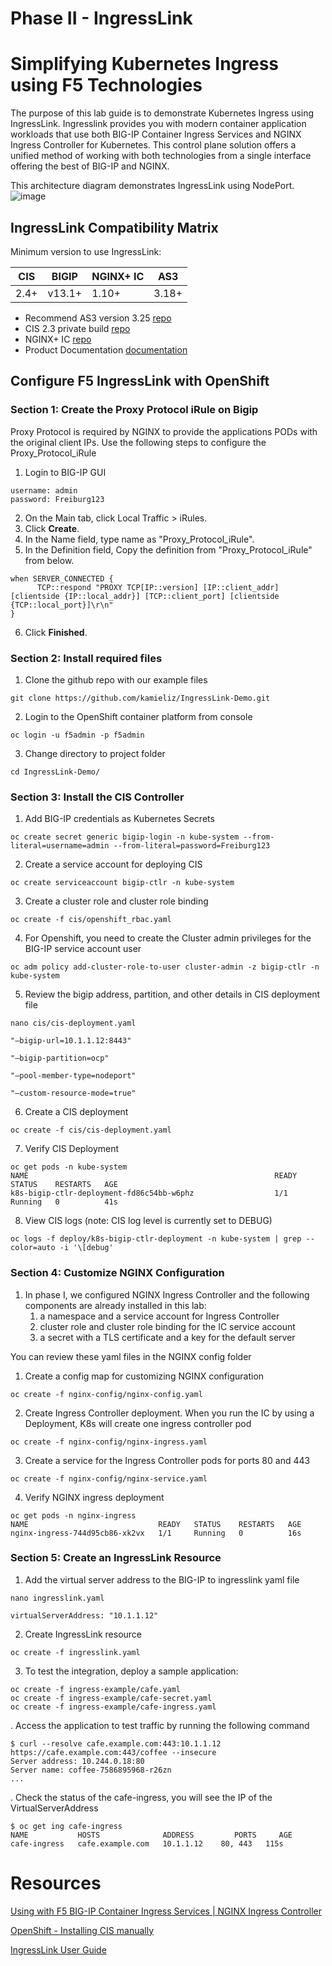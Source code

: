 # Phase II - IngressLink

# Simplifying Kubernetes Ingress using F5 Technologies

The purpose of this lab guide is to demonstrate Kubernetes Ingress using IngressLink. Ingresslink provides you with modern container application workloads that use both BIG-IP Container Ingress Services and NGINX Ingress Controller for Kubernetes. This control plane solution offers a unified method of working with both technologies from a single interface offering the best of BIG-IP and NGINX.

This architecture diagram demonstrates IngressLink using NodePort.
![image](https://user-images.githubusercontent.com/4666871/180045320-126d12fb-5571-4503-b40d-c0afcc0ee6ed.png)
## IngressLink Compatibility Matrix

Minimum version to use IngressLink:

| **CIS** | **BIGIP** | **NGINX+ IC** | **AS3** |
| ------- | --------- | ------------- | ------- |
| 2.4+    | v13.1+    | 1.10+         | 3.18+   |

- Recommend AS3 version 3.25 [repo](https://github.com/F5Networks/f5-appsvcs-extension/releases/tag/v3.25.0)
- CIS 2.3 private build [repo](https://github.com/F5Networks/k8s-bigip-ctlr/releases/tag/v2.4.0)
- NGINX+ IC [repo](https://github.com/kamieliz/IngressLink-Demo/tree/main/nginx-config)
- Product Documentation [documentation](https://clouddocs.f5.com/containers/latest/userguide/ingresslink/)

## Configure F5 IngressLink with OpenShift

### Section 1: Create the  Proxy Protocol iRule on Bigip

Proxy Protocol is required by NGINX to provide the applications PODs with the original client IPs. Use the following steps to configure the Proxy_Protocol_iRule

1. Login to BIG-IP GUI

```other
username: admin
password: Freiburg123
```

2. On the Main tab, click Local Traffic > iRules.
3. Click **Create**.
4. In the Name field, type name as "Proxy_Protocol_iRule".
5. In the Definition field, Copy the definition from "Proxy_Protocol_iRule" from below.

```other
when SERVER_CONNECTED {
      TCP::respond "PROXY TCP[IP::version] [IP::client_addr] [clientside {IP::local_addr}] [TCP::client_port] [clientside {TCP::local_port}]\r\n"
}
```

6. Click **Finished**.

### Section 2: Install required files

1. Clone the github repo with our example files

```other
git clone https://github.com/kamieliz/IngressLink-Demo.git
```

2. Login to the OpenShift container platform from console

```other
oc login -u f5admin -p f5admin
```

3. Change directory to project folder

```other
cd IngressLink-Demo/
```

### Section 3: Install the CIS Controller

1. Add BIG-IP credentials as Kubernetes Secrets

```other
oc create secret generic bigip-login -n kube-system --from-literal=username=admin --from-literal=password=Freiburg123
```

2. Create a service account for deploying CIS

```other
oc create serviceaccount bigip-ctlr -n kube-system
```

3. Create a cluster role and cluster role binding

```other
oc create -f cis/openshift_rbac.yaml
```

4. For Openshift, you need to create the Cluster admin privileges for the BIG-IP service account user

```other
oc adm policy add-cluster-role-to-user cluster-admin -z bigip-ctlr -n kube-system
```

5. Review the bigip address, partition, and other details in CIS deployment file

```other
nano cis/cis-deployment.yaml
```

```other
"—bigip-url=10.1.1.12:8443"

"—bigip-partition=ocp"

"—pool-member-type=nodeport"

"—custom-resource-mode=true"
```

6. Create a CIS deployment

```other
oc create -f cis/cis-deployment.yaml
```

7. Verify CIS Deployment

```other
oc get pods -n kube-system
NAME                                                       READY   STATUS    RESTARTS   AGE
k8s-bigip-ctlr-deployment-fd86c54bb-w6phz                  1/1     Running   0          41s
```

8. View CIS logs (note: CIS log level is currently set to DEBUG)

```other
oc logs -f deploy/k8s-bigip-ctlr-deployment -n kube-system | grep --color=auto -i '\[debug'
```

### Section 4: Customize NGINX Configuration

1. In phase I, we configured NGINX Ingress Controller and the following components are already installed in this lab:
   1. a namespace and a service account for Ingress Controller
   2. cluster role and cluster role binding for the IC service account
   3. a secret with a TLS certificate and a key for the default server

You can review these yaml files in the NGINX config folder

1. Create a config map for customizing NGINX configuration

```other
oc create -f nginx-config/nginx-config.yaml
```

2. Create Ingress Controller deployment. When you run the IC by using a Deployment, K8s will create one ingress controller pod

```other
oc create -f nginx-config/nginx-ingress.yaml
```

3. Create a service for the Ingress Controller pods for ports 80 and 443

```other
oc create -f nginx-config/nginx-service.yaml
```

4. Verify NGINX ingress deployment

```other
oc get pods -n nginx-ingress
NAME                             READY   STATUS    RESTARTS   AGE
nginx-ingress-744d95cb86-xk2vx   1/1     Running   0          16s
```

### Section 5: Create an IngressLink Resource

1. Add the virtual server address to the BIG-IP to ingresslink yaml file

```other
nano ingresslink.yaml
```

```other
virtualServerAddress: "10.1.1.12"
```

2. Create IngressLink resource

```other
oc create -f ingresslink.yaml
```

3. To test the integration, deploy a sample application:

```other
oc create -f ingress-example/cafe.yaml
oc create -f ingress-example/cafe-secret.yaml
oc create -f ingress-example/cafe-ingress.yaml
```

. Access the application to test traffic by running the following command

```other
$ curl --resolve cafe.example.com:443:10.1.1.12 https://cafe.example.com:443/coffee --insecure
Server address: 10.244.0.18:80
Server name: coffee-7586895968-r26zn
...
```

. Check the status of the cafe-ingress, you will see the IP of the VirtualServerAddress

```other
$ oc get ing cafe-ingress
NAME           HOSTS              ADDRESS         PORTS     AGE
cafe-ingress   cafe.example.com   10.1.1.12    80, 443   115s
```

# Resources

[Using with F5 BIG-IP Container Ingress Services | NGINX Ingress Controller](https://docs.nginx.com/nginx-ingress-controller/f5-ingresslink/)

[OpenShift - Installing CIS manually](https://clouddocs.f5.com/containers/latest/userguide/openshift/#installing-cis-manually)

[IngressLink User Guide](https://clouddocs.f5.com/containers/latest/userguide/ingresslink/)

